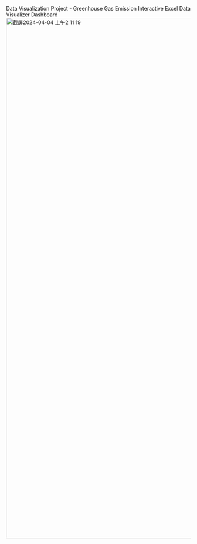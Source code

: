 Data Visualization Project - Greenhouse Gas Emission Interactive Excel Data Visualizer Dashboard
<img width="1419" alt="截屏2024-04-04 上午2 11 19" src="https://github.com/jill110/gas_project/assets/161084246/6da623bf-b9a9-42d3-99a2-675f0b143720">
